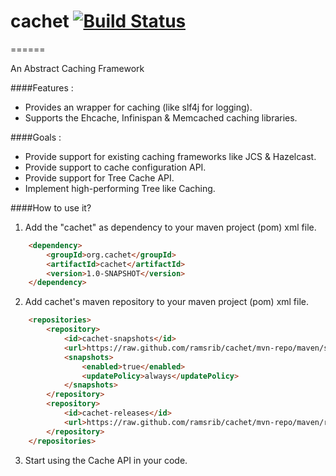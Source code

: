 # cachet [![Build Status](https://travis-ci.org/ramsrib/cachet.png?branch=master)](https://travis-ci.org/ramsrib/cachet)
======

An Abstract Caching Framework

####Features :
* Provides an wrapper for caching (like slf4j for logging).
* Supports the Ehcache, Infinispan & Memcached caching libraries.

####Goals :
* Provide support for existing caching frameworks like JCS & Hazelcast.
* Provide support to cache configuration API.
* Provide support for Tree Cache API.
* Implement high-performing Tree like Caching.


####How to use it?

1) Add the "cachet" as dependency to your maven project (pom) xml file.
```html
    <dependency>
        <groupId>org.cachet</groupId>
        <artifactId>cachet</artifactId>
        <version>1.0-SNAPSHOT</version>
    </dependency>
```
2) Add cachet's maven repository to your maven project (pom) xml file.

```html
    <repositories>
        <repository>
            <id>cachet-snapshots</id>
            <url>https://raw.github.com/ramsrib/cachet/mvn-repo/maven/snapshots</url>
            <snapshots>
                <enabled>true</enabled>
                <updatePolicy>always</updatePolicy>
            </snapshots>
        </repository>
        <repository>
            <id>cachet-releases</id>
            <url>https://raw.github.com/ramsrib/cachet/mvn-repo/maven/releases</url>
        </repository>
    </repositories>
```

3) Start using the Cache API in your code.
